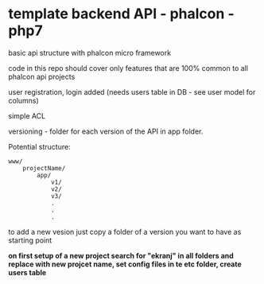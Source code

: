 # template backend API - phalcon - php7

basic api structure with phalcon micro framework

code in this repo should cover only features that are 100% common to all phalcon api projects

user registration, login added (needs users table in DB - see user model for columns)

simple ACL

versioning - folder for each version of the API in app folder.

Potential structure:
```
www/
    projectName/
        app/
            v1/
            v2/
            v3/
            .
            .
            .
```
to add a new vesion just copy a folder of a version you want to have as starting point

**on first setup of a new project search for "ekranj" in all folders and replace with new projcet name, set config files in te etc folder, create users table**

